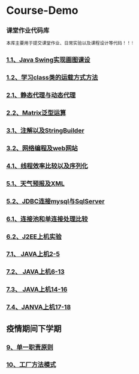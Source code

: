 # Course-Demo


### 课堂作业代码库
```java
本库主要用于提交课堂作业、日常实验以及课程设计等代码！！!
```

### [1.1、Java Swing实现画图课设](./Drawing)

### [1.2、学习class类的运载方式方法](./ClassStudy)

### [2.1、静态代理与动态代理](./2-Proxy)

### [2.2、Matrix泛型运算](./2-MartixOperation)

### [3.1、注解以及StringBuilder](./3-Annotation)

### [3.2、网络编程及web网站](./3-NetworkProgram)

### [4.1、线程效率比较以及序列化](./4-ThreadMatrix)

### [5.1、天气预报及XML](5-WeatherAndXml)

### [5.2、JDBC连接mysql与SqlServer](5-JavaDataBaseConnectivity)

### [6.1、连接池和单连接处理比较](5-ConnPoolCompare)

### [6.2、J2EE上机实验](6-J2eeCourse)

### [7.1、 JAVA上机2-5](7-TestJava)

### [7.2、 JAVA上机6-13](7-TestJava2)

### [7.3、 JAVA上机14-16](7-TestJava3)

### [7.4、JANVA上机17-18](7-TestJava4)


## 疫情期间下学期
### [9、单一职责原则](9-SingleDuty)

### [10、工厂方法模式](10-FactoryMethodMode)
